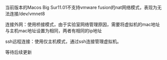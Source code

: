 当前版本的Macos Big Sur11.01不支持vmware fusion的nat网络模式，表现为无法连接/dev/vmnet8

连接外网：使用桥接模式，由于实验室网络管理原因，需要将虚拟机的mac地址与主机mac地址设置为相同，两者有相同的ip地址

ssh远程连接：使用仅主机模式，通过ssh连接管理虚拟机。

等待后续更新